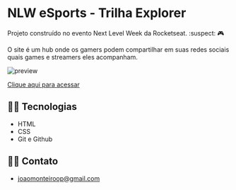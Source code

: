 # NLW eSports - Trilha Explorer

Projeto construído no evento Next Level Week da Rocketseat. :suspect: :video_game:

O site é um hub onde os gamers podem compartilhar em suas redes sociais quais games e streamers eles acompanham. 

![preview](https://user-images.githubusercontent.com/70484799/190915142-c9079353-398e-466a-a9c6-c1d249fb7c24.jpeg)

[Clique aqui para acessar](https://joaomonteirosn.github.io/nlw-esports-explorer/)

## 🐱‍💻 Tecnologias

- HTML
- CSS
- Git e Github

## 🐱‍👓 Contato

- joaomonteiroop@gmail.com
